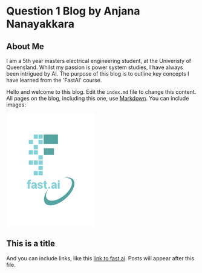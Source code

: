 # Question 1 Blog by Anjana Nanayakkara
## About Me
I am a 5th year masters electrical engineering student, at the Univeristy of Queensland. Whilst my passion is power 
system studies, I have always been intrigued by AI. The purpose of this blog is to outline key concepts I have learned from the 'FastAI' course.


Hello and welcome to this blog. Edit the `index.md` file to change this content. All pages on the blog, including this one, use [Markdown](https://guides.github.com/features/mastering-markdown/). You can include images:

![Image of fast.ai logo](images/logo.png)

## This is a title

And you can include links, like this [link to fast.ai](https://www.fast.ai). Posts will appear after this file. 
